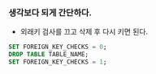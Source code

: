 ### 생각보다 되게 간단하다.


- 외래키 검사를 끄고 삭제 후 다시 키면 된다.

```SQL
SET FOREIGN_KEY_CHECKS = 0;
DROP TABLE TABLE_NAME;
SET FOREIGN_KEY_CHECKS = 1;
```
